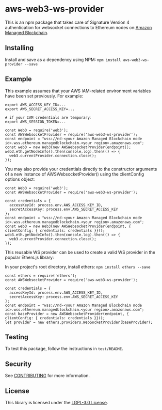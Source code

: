 # aws-web3-ws-provider

This is an npm package that takes care of Signature Version 4 authentication
for websocket connections to Ethereum nodes on
[Amazon Managed Blockchain](https://aws.amazon.com/managed-blockchain/).

## Installing

Install and save as a dependency using NPM:
`npm install aws-web3-ws-provider --save`

## Example

This example assumes that your AWS IAM-related environment variables have been set
previously. For example:
```
export AWS_ACCESS_KEY_ID=...
export AWS_SECRET_ACCESS_KEY=...

# if your IAM credentials are temporary:
export AWS_SESSION_TOKEN=...
```

```
const Web3 = require('web3');
const AWSWebsocketProvider = require('aws-web3-ws-provider');
const endpoint = "wss://nd-<your Amazon Managed Blockchain node id>.wss.ethereum.managedblockchain.<your region>.amazonaws.com";
const web3 = new Web3(new AWSWebsocketProvider(endpoint));
web3.eth.getNodeInfo().then(console.log).then(() => {
  web3.currentProvider.connection.close();
});
```

You may also provide your credentials directly to the constructor arguments of a new instance of AWSWebsocketProvider() using the clientConfig options object:
```
const Web3 = require('web3');
const AWSWebsocketProvider = require('aws-web3-ws-provider');

const credentials = {
  accessKeyId: process.env.AWS_ACCESS_KEY_ID, 
  secretAccessKey: process.env.AWS_SECRET_ACCESS_KEY
};
const endpoint = "wss://nd-<your Amazon Managed Blockchain node id>.wss.ethereum.managedblockchain.<your region>.amazonaws.com";
const web3 = new Web3(new AWSWebsocketProvider(endpoint, { clientConfig: { credentials: credentials }}));
web3.eth.getNodeInfo().then(console.log).then(() => {
  web3.currentProvider.connection.close();
});
```

This reusable WS provider can be used to create a valid WS provider in the popular Ethers.js library:

In your project's root directory, install ethers:
`npm install ethers --save`

```
const ethers = require('ethers');
const AWSWebsocketProvider = require('aws-web3-ws-provider');

const credentials = {
  accessKeyId: process.env.AWS_ACCESS_KEY_ID, 
  secretAccessKey: process.env.AWS_SECRET_ACCESS_KEY
};
const endpoint = "wss://nd-<your Amazon Managed Blockchain node id>.wss.ethereum.managedblockchain.<your region>.amazonaws.com";
const baseProvider = new AWSWebsocketProvider(endpoint, { clientConfig: { credentials: credentials }}));
let provider = new ethers.providers.WebSocketProvider(baseProvider);
```


## Testing

To test this package, follow the instructions in `test/README`.

## Security

See [CONTRIBUTING](CONTRIBUTING.md#security-issue-notifications) for more
information.

## License

This library is licensed under the [LGPL-3.0 License](LICENSE).
